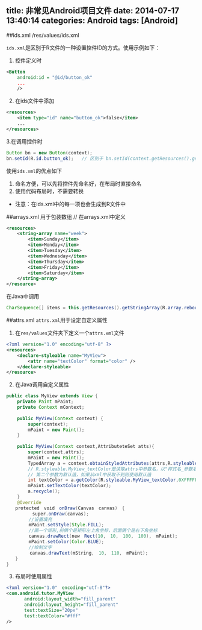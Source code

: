 title: 非常见Android项目文件
date: 2014-07-17 13:40:14
categories: Android
tags: [Android]
---
##ids.xml
/res/values/ids.xml

`ids.xml`是区别于R文件的一种设置控件ID的方式。使用示例如下：
1. 控件定义时

```xml
<Button 
	android:id = "@id/button_ok"
	...
	/>
```
2. 在ids文件中添加

```xml
<resources>
    <item type="id" name="button_ok">false</item>
    ...
</resources>
```

3.在调用控件时

```java
Button bn = new Button(context);
bn.setId(R.id.button_ok);	// 区别于 bn.setId(context.getResources().getInteger(R.id.button_ok));
```

使用`ids.xml`的优点如下
1. 命名方便，可以先将控件先命名好，在布局时直接命名
2. 使用代码布局时，不需要转换
- 注意：在ids.xml中的每一项也会生成到R文件中

##arrays.xml
用于包装数组
// 在arrays.xml中定义
```xml
<resources>
    <string-array name="week">
        <item>Sunday</item>
        <item>Monday</item>
        <item>Tuesday</item>
        <item>Wednesday</item>
        <item>Thursday</item>
        <item>Friday</item>
        <item>Saturday</item>
    </string-array>
</resource>
```
在Java中调用
```java
CharSequence[] items = this.getResources().getStringArray(R.array.reboot_item);
```

##attrs.xml
`attrs.xml`用于设定自定义属性
1. 在`res/values`文件夹下定义一个`attrs.xml`文件
```xml
<?xml version="1.0" encoding="utf-8" ?>
<resources>
    <declare-styleable name="MyView">
        <attr name="textColor" format="color" />
    </declare-styleable>
</resource>
```
2. 在Java调用自定义属性
```java
public class MyView extends View {
    private Paint mPaint;
    private Context mContext;
    
    public MyView(Context context) {
        super(context);
        mPaint = new Paint();
    }
    
    public MyView(Context context,AttributeteSet atts){
        super(context,attrs);
        mPaint = new Paint();
        TypedArray a = context.obtainStyledAttributes(attrs,R.styleable.MyView);　
        // R.styleable.MyView_textColor是读取attrs中参数名，以"样式名_参数名"的形式
        // 第二个参数为默认值，如果从xml中获取不到则使用默认值
        int textColor = a.getColor(R.styleable.MyView_textColor,0XFFFFFFFF);
        mPaint.setTextColor(textColor);
        a.recycle();
    }
    @Override　　　　
　　protected　void　onDraw(Canvas　canvas)　{　　　　
        　super.onDraw(canvas);　　　　　
　　　　　//设置填充　　　　　
　　　　　mPaint.setStyle(Style.FILL);　　　　　　
　　　　　//画一个矩形,前俩个是矩形左上角坐标，后面俩个是右下角坐标　　　　　
　　　　　canvas.drawRect(new　Rect(10,　10,　100,　100),　mPaint);　　　　　　　　　
　　　　　mPaint.setColor(Color.BLUE);　　　　　
　　　　　//绘制文字　　　　　
　　　　  canvas.drawText(mString,　10,　110,　mPaint);　　　　　　　　    
　　}
}
```
3. 布局时使用属性
```xml
<?xml version="1.0"　encoding="utf-8"?>　　　
<com.android.tutor.MyView　　　
　　　　android:layout_width="fill_parent"　　　　
　　　　android:layout_height="fill_parent"　　　　
　　　　test:textSize="20px"　　
　　　　test:textColor="#fff"　　
/>　　　
```
